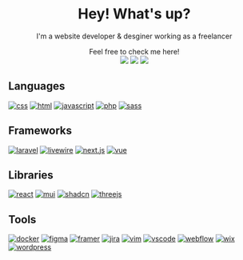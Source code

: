 <h1 align="center"> Hey! What's up? </h1>
<!-- <img style="width: 30px; height: 30px" src="https://raw.githubusercontent.com/r-ayaay/r-ayaay/main/wave.gif" > -->


<div align="center">
  
  I'm a website developer & desginer working as a freelancer<br>
  
  Feel free to check me here!<br>
  <a target="_blank" href="https://www.linkedin.com/in/raya-ay/">![](http://img.shields.io/badge/linkedin-0A66C2?style=for-the-badge&logo=linkedin&logoColor=white)</a>
  <a target="_blank" href="https://www.onlinejobs.ph/jobseekers/info/3340086">![](https://img.shields.io/badge/onlinejobs.ph-08456d?style=for-the-badge)</a>
  <a target="_blank" href="https://www.upwork.com/freelancers/~0113dd4c063563ba2b">![](https://img.shields.io/badge/upwork-6FDA44?style=for-the-badge&logo=upwork&logoColor=white)</a>
  
</div>

## Languages
[![css](http://img.shields.io/badge/-css-1572B6?style=for-the-badge&logo=css3&logoColor=white)]()
[![html](http://img.shields.io/badge/-html-E34F26?style=for-the-badge&logo=html5&logoColor=white)]()
[![javascript](https://img.shields.io/badge/-javascript-gold?style=for-the-badge&logo=javascript&logoColor=black)]()
[![php](http://img.shields.io/badge/-php-777BB4?style=for-the-badge&logo=php&logoColor=white)]()
[![sass](http://img.shields.io/badge/-sass-CC6699?style=for-the-badge&logo=sass&logoColor=white)]()

## Frameworks 
[![laravel](http://img.shields.io/badge/-laravel-171923?style=for-the-badge&logo=laravel)]()
[![livewire](http://img.shields.io/badge/-livewire-4E56A6?style=for-the-badge&logo=livewire&logoColor=pink)]()
[![next.js](http://img.shields.io/badge/-next.js-black?style=for-the-badge&logo=nextdotjs&logoColor=white)]()
[![vue](http://img.shields.io/badge/-vue-3a4f63?style=for-the-badge&logo=vuedotjs&logoColor=#4FC08D)]()

## Libraries
[![react](http://img.shields.io/badge/-react-20232a?style=for-the-badge&logo=react&logoColor=61DAFB)]()
[![mui](https://img.shields.io/badge/mui-0081cb.svg?style=for-the-badge&logo=mui&logoColor=white)]()
[![shadcn](http://img.shields.io/badge/-shadcn/ui-black?style=for-the-badge&logo=shadcnui&logoColor=white)]()
[![threejs](http://img.shields.io/badge/-three.js-black?style=for-the-badge&logo=threedotjs&logoColor=white)]()


## Tools
[![docker](http://img.shields.io/badge/-docker-2496ED?style=for-the-badge&logo=docker&logoColor=white)]()
[![figma](http://img.shields.io/badge/-figma-F24E1E?style=for-the-badge&logo=figma&logoColor=white)]()
[![framer](http://img.shields.io/badge/-framer-0055FF?style=for-the-badge&logo=figma&logoColor=white)]()
[![jira](http://img.shields.io/badge/-jira-0052CC?style=for-the-badge&logo=jirasoftware&logoColor=white)]()
[![vim](http://img.shields.io/badge/-vim-019733?style=for-the-badge&logo=vim&logoColor=white)]()
[![vscode](http://img.shields.io/badge/-vs%20code-007ACC?style=for-the-badge&logo=visualstudiocode&logoColor=white)]()
[![webflow](http://img.shields.io/badge/-webflow-146EF5?style=for-the-badge&logo=webflow&logoColor=white)]()
[![wix](http://img.shields.io/badge/-wix-0C6EFC?style=for-the-badge&logo=wix&logoColor=white)]()
[![wordpress](http://img.shields.io/badge/-wordpress-21759B?style=for-the-badge&logo=wordpress&logoColor=white)]()

<!--
**r-ayaay/r-ayaay** is a ✨ _special_ ✨ repository because its `README.md` (this file) appears on your GitHub profile.

Here are some ideas to get you started:

- 🔭 I’m currently working on ...
- 🌱 I’m currently learning ...
- 👯 I’m looking to collaborate on ...
- 🤔 I’m looking for help with ...
- 💬 Ask me about ...
- 📫 How to reach me: ...
- 😄 Pronouns: ...
- ⚡ Fun fact: ...
-->
